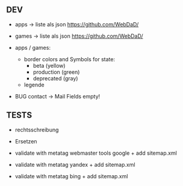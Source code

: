 ## DEV
* apps -> liste als json https://github.com/WebDaD/
* games -> liste als json https://github.com/WebDaD/

* apps / games:
	* border colors and Symbols for state:
		* beta (yellow)
		* production (green)
		* deprecated (gray)
	* legende

* BUG contact -> Mail Fields empty!


## TESTS

* rechtsschreibung

* Ersetzen

* validate with metatag webmaster tools google + add sitemap.xml
* validate with metatag yandex + add sitemap.xml
* validate with metatag bing + add sitemap.xml
